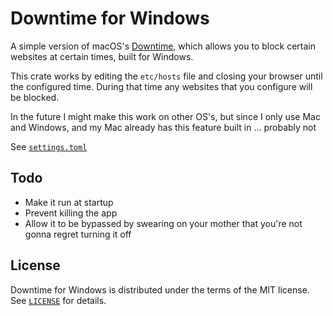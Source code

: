 # Downtime for Windows

A simple version of macOS's [Downtime](https://support.apple.com/guide/mac-help/manage-downtime-in-screen-time-mchl69510069/mac), which allows you to block certain websites at certain times, built for Windows.

This crate works by editing the `etc/hosts` file and closing your browser until the configured time. During that time any websites that you configure will be blocked.

In the future I might make this work on other OS's, but since I only use Mac and Windows, and my Mac already has this feature built in ... probably not

See [`settings.toml`](./settings.toml)

## Todo

- Make it run at startup
- Prevent killing the app
- Allow it to be bypassed by swearing on your mother that you're not gonna regret turning it off

## License

Downtime for Windows is distributed under the terms of the MIT license. See [`LICENSE`](./LICENSE) for details.
